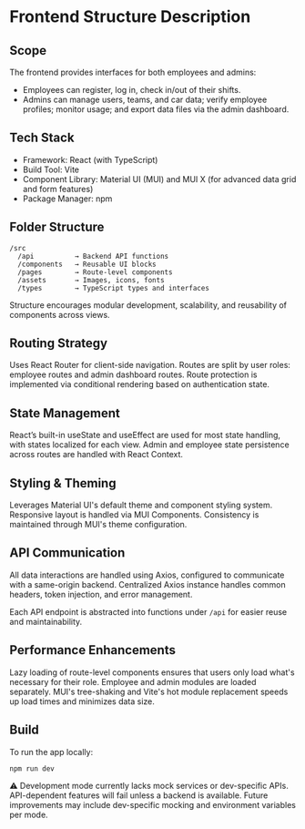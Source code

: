 # Frontend Structure Description
## Scope
The frontend provides interfaces for both employees and admins:
- Employees can register, log in, check in/out of their shifts.
- Admins can manage users, teams, and car data; verify employee profiles; monitor usage; and export data files via the admin dashboard.
## Tech Stack
- Framework: React (with TypeScript)
- Build Tool: Vite
- Component Library: Material UI (MUI) and MUI X (for advanced data grid and form features)
- Package Manager: npm
## Folder Structure
```
/src
  /api          → Backend API functions
  /components   → Reusable UI blocks
  /pages        → Route-level components
  /assets       → Images, icons, fonts
  /types        → TypeScript types and interfaces
```
Structure encourages modular development, scalability, and reusability of components across views.
## Routing Strategy
Uses React Router for client-side navigation. Routes are split by user roles: employee routes and admin dashboard routes. Route protection is implemented via conditional rendering based on authentication state.
## State Management
React’s built-in useState and useEffect are used for most state handling, with states localized for each view. Admin and employee state persistence across routes are handled with React Context.
## Styling & Theming
Leverages Material UI's default theme and component styling system. Responsive layout is handled via MUI Components. Consistency is maintained through MUI's theme configuration.
## API Communication
All data interactions are handled using Axios, configured to communicate with a same-origin backend. Centralized Axios instance handles common headers, token injection, and error management.

Each API endpoint is abstracted into functions under `/api` for easier reuse and maintainability.
## Performance Enhancements
Lazy loading of route-level components ensures that users only load what's necessary for their role. Employee and admin modules are loaded separately. MUI's tree-shaking and Vite's hot module replacement speeds up load times and minimizes data size.
## Build
To run the app locally:

```
npm run dev
```

⚠️ Development mode currently lacks mock services or dev-specific APIs. API-dependent features will fail unless a backend is available. Future improvements may include dev-specific mocking and environment variables per mode.
